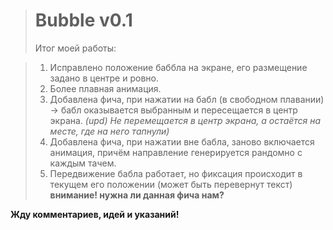 > # Bubble v0.1
> Итог моей работы: 

> 1. Исправлено положение баббла на экране, его размещение задано в центре и ровно.
> 2. Более плавная анимация.
> 3. Добавлена фича, при нажатии на бабл (в свободном плавании) -> бабл оказывается выбранным и пересещается в центр экрана. *(upd) Не перемещается в центр экрана, а остаётся на месте, где на него тапнули)*
> 4. Добавлена фича, при нажатии вне бабла, заново включается анимация, причём направление генерируется рандомно с каждым тачем.
> 5. Передвижение бабла работает, но фиксация происходит в текущем его положении (может быть перевернут текст) **внимание! нужна ли данная фича нам?**

**Жду комментариев, идей и указаний!**
